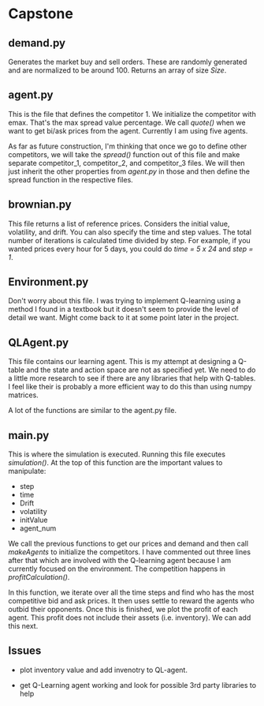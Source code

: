 # Capstone

## demand.py
Generates the market buy and sell orders. These are randomly generated and are normalized to be around
100. Returns an array of size *Size*.

## agent.py
This is the file that defines the competitor 1. We initialize the competitor with emax. That's the
max spread value percentage. We call *quote()* when we want to get bi/ask prices from the agent.
Currently I am using five agents.

As far as future construction, I'm thinking that once we go to define other
competitors, we will take the *spread()* function out of this file and make separate competitor_1,
competitor_2, and competitor_3 files. We will then just inherit the other properties from *agent.py*
in those and then define the spread function in the respective files.

## brownian.py
This file returns a list of reference prices. Considers the initial value, volatility,
and drift. You can also specify the time and step values. The total number of iterations
is calculated time divided by step. For example, if you wanted prices every hour for 5 days,
you could do *time = 5 x 24* and *step = 1*.

## Environment.py
Don't worry about this file. I was trying to implement Q-learning using a method
I found in a textbook but it doesn't seem to provide the level of detail we want.
Might come back to it at some point later in the project.

## QLAgent.py
This file contains our learning agent. This is my attempt at designing a Q-table and
the state and action space are not as specified yet. We need to do a little more research
to see if there are any libraries that help with Q-tables. I feel like their is probably
a more efficient way to do this than using numpy matrices.

A lot of the functions are similar to the agent.py file. 

## main.py
This is where the simulation is executed. Running this file executes *simulation()*.
At the top of this function are the important values to manipulate:
* step
* time
* Drift
* volatility
* initValue
* agent_num

We call the previous functions to get our prices and demand and then call *makeAgents*
to initialize the competitors. I have commented out three lines after that which
are involved with the Q-learning agent because I am currently focused on the environment.
The competition happens in *profitCalculation()*. 

In this function, we iterate over all the time steps and find who has the most competitive bid and ask
prices. It then uses settle to reward the agents who outbid their opponents. Once this is finished, we
plot the profit of each agent. This profit does not include their assets (i.e. inventory). We can add this
next.

## Issues
* plot inventory value and add invenotry to QL-agent. 

* get Q-Learning agent working and look for possible 3rd party libraries to help
